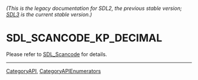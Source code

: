###### (This is the legacy documentation for SDL2, the previous stable version; [SDL3](https://wiki.libsdl.org/SDL3/) is the current stable version.)
# SDL_SCANCODE_KP_DECIMAL

Please refer to [SDL_Scancode](SDL_Scancode) for details.

----
[CategoryAPI](CategoryAPI), [CategoryAPIEnumerators](CategoryAPIEnumerators)

